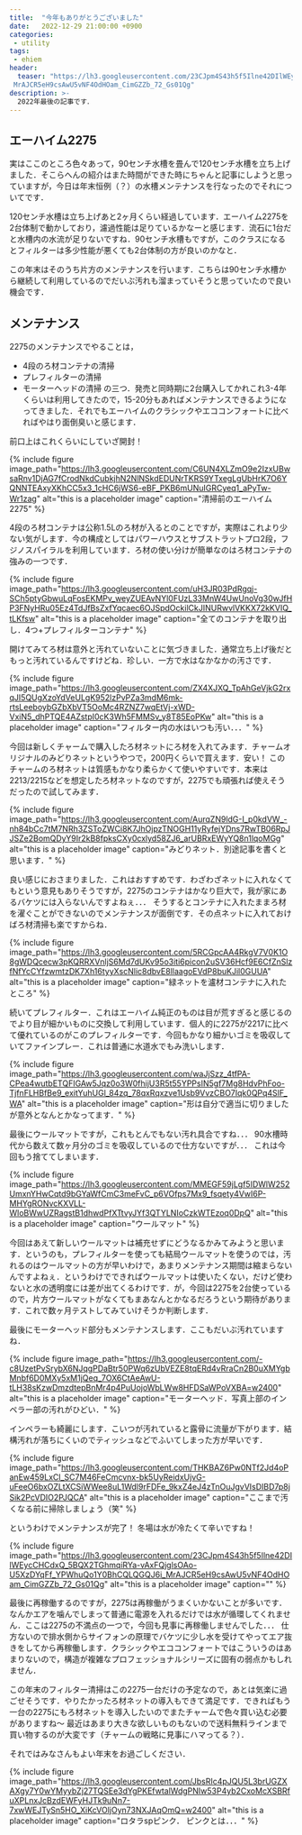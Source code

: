 ```yaml
---
title:  "今年もありがとうございました"
date:   2022-12-29 21:00:00 +0900
categories: 
 - utility
tags:
 - ehiem
header:
  teaser: "https://lh3.googleusercontent.com/23CJpm4S43h5f5Ilne42DIlWEycCHCdxQ_5BQX2TGhmqiRYa-vAxFQjglsOAo-U5XzDYqFf_YPWhuQo1Y0BhCQLQGQJ6i_\
 MrAJCR5eH9csAwU5vNF4OdHOam_CimGZZb_72_Gs01Qg"
description: >-
  2022年最後の記事です．
---
```


## エーハイム2275

実はここのところ色々あって，90センチ水槽を畳んで120センチ水槽を立ち上げました．そこらへんの紹介はまた時間ができた時にちゃんと記事にしようと思っていますが，今日は年末恒例（？）の水槽メンテナンスを行なったのでそれについてです．

120センチ水槽は立ち上げあと2ヶ月くらい経過しています．エーハイム2275を2台体制で動かしており，濾過性能は足りているかなーと感じます．流石に1台だと水槽内の水流が足りないですね．90センチ水槽もですが，このクラスになるとフィルターは多少性能が悪くても2台体制の方が良いのかなと．

この年末はそのうち片方のメンテナンスを行います．こちらは90センチ水槽から継続して利用しているのでだいぶ汚れも溜まっていそうと思っていたので良い機会です．

## メンテナンス

2275のメンテナンスでやることは，
 - 4段のろ材コンテナの清掃
 - プレフィルターの清掃
 - モーターヘッドの清掃
の三つ．発売と同時期に2台購入してかれこれ3-4年くらいは利用してきたので，15-20分もあればメンテナンスできるようになってきました．それでもエーハイムのクラシックやエココンフォートに比べればやはり面倒臭いと感じます．

前口上はこれくらいにしていざ開封！

{% include figure image_path="https://lh3.googleusercontent.com/C6UN4XLZmO9e2IzxUBwsaRnv1DjAG7fCrodNkdCubkjhN2NlNSkdEDUNrTKRS9YTxegLgUbHrK7O6YQNNTEAxyXKhCC5x3_1cHC6jWS6-eBF_PKB6mUNuIGRCyeq1_aPyTw-Wr1zag" alt="this is a placeholder image" caption="清掃前のエーハイム2275" %}


4段のろ材コンテナは公称1.5Lのろ材が入るとのことですが，実際はこれより少ない気がします．今の構成としてはパワーハウスとサブストラットプロ2段，フジノスパイラルを利用しています．ろ材の使い分けが簡単なのはろ材コンテナの強みの一つです．

{% include figure image_path="https://lh3.googleusercontent.com/uH3JR03PdRgqj-SCh5ptyGbwuLqFosEKMPv_weyZUEAvNYl0FUzL33MnW4UwUnoVg30wJfHP3FNyHRu05Ez4TdJfBsZxfYqcaec6OJSpdOckilCkJINURwvlVKKX72kKVIQ_tLKfsw" alt="this is a placeholder image" caption="全てのコンテナを取り出し．4つ+プレフィルターコンテナ" %}

開けてみてろ材は意外と汚れていないことに気づきました．通常立ち上げ後だともっと汚れているんですけどね．珍しい．一方で水はなかなかの汚さです．

{% include figure image_path="https://lh3.googleusercontent.com/ZX4XJXQ_TpAhGeVjkG2rxqJI5QUgXzoYdVeULgK952lzPvPZa3mdM6mk-rtsLeeboybGZbXbVT5OoMc4RZNZ7wqEtVj-xWD-VxiN5_dhPTQE4AZstpI0cK3Wh5FMMSv_y8T85EoPKw" alt="this is a placeholder image" caption="フィルター内の水はいつも汚い．．．" %}


今回は新しくチャームで購入したろ材ネットにろ材を入れてみます．チャームオリジナルのみどりネットというやつで，200円くらいで買えます．安い！ このチャームのろ材ネットは質感もかなり柔らかくて使いやすいです．本来は2213/2215などを想定したろ材ネットなのですが，2275でも頑張れば使えそうだったので試してみます．

{% include figure image_path="https://lh3.googleusercontent.com/AurqZN9ldG-I_p0kdVW_-nh84bCc7tM7NRh3ZSToZWCi8K7JhOjpzTNOGH11yRyfejYDns7RwTB06RpJJSZe2BomQDyY9Ir2kB8fpksCXy0cxlyd58ZJ6_arUBRxEWyYQ8n1lqoMGg" alt="this is a placeholder image" caption="みどりネット．別途記事を書くと思います．" %}

良い感じにおさまりました．これはおすすめです．わざわざネットに入れなくてもという意見もありそうですが，2275のコンテナはかなり巨大で，我が家にあるバケツには入らないんですよねぇ．．． そうするとコンテナに入れたままろ材を濯ぐことができないのでメンテナンスが面倒です．その点ネットに入れておけばろ材清掃も楽ですからね．

{% include figure image_path="https://lh3.googleusercontent.com/5RCGpcAA4RkgV7V0K1O8gWDQcecw3pKQRRXVnljS6Md7dUKv95o3iti6picon2uSV36Hcf9E6CfZnSlzfNfYcCYfzwmtzDK7Xh16tyyXscNlic8dbvE8llaagoEVdP8buKJil0GUUA" alt="this is a placeholder image" caption="緑ネットを瀘材コンテナに入れたところ" %}


続いてプレフィルター．これはエーハイム純正のものは目が荒すぎると感じるのでより目が細かいものに交換して利用しています．個人的に2275が2217に比べて優れているのがこのプレフィルターです．今回もかなり細かいゴミを吸収していてファインプレー．これは普通に水道水でもみ洗いします．

{% include figure image_path="https://lh3.googleusercontent.com/waJjSzz_4tfPA-CPea4wutbETQFIGAw5Jqz0o3W0fhijU3R5t55YPPsIN5gf7Mg8HdvPhFoo-TjfnFLHBfBe9_exitYuhUGl_84zq_78qxRqxzve1Usb9VvzCBO7Iqk0QPq4SlF_WA" alt="this is a placeholder image" caption="形は自分で適当に切りましたが意外となんとかなってます．" %}


最後にウールマットですが，これもとんでもない汚れ具合ですね．．． 90水槽時代から数えて数ヶ月分のゴミを吸収しているので仕方ないですが．．． これは今回もう捨ててしまいます． 

{% include figure image_path="https://lh3.googleusercontent.com/MMEGF59jLgf5IDWlW252UmxnYHwCqtd9bGYaWfCmC3meFvC_p6VOfps7Mx9_fsqety4VwI6P-MHYgRONvcKXVLL-WloBWwUZRagstB1dhwdPfXTtvyJYf3QTYLNIoCzkWTEzoq0DpQ" alt="this is a placeholder image" caption="ウールマット" %}


今回はあえて新しいウールマットは補充せずにどうなるかみてみようと思います．というのも，プレフィルターを使っても結局ウールマットを使うのでは，汚れるのはウールマットの方が早いわけで，あまりメンテナンス期間は縮まらないんですよねぇ．というわけでできればウールマットは使いたくない，だけど使わないと水の透明度には差が出てくるわけです．が，今回は2275を2台使っているので，片方ウールマットがなくてもまあなんとかなるだろうという期待があります．これで数ヶ月テストしてみていけそうか判断します．

最後にモーターヘッド部分もメンテナンスします．ここもだいぶ汚れていますね．

{% include figure image_path="https://lh3.googleusercontent.com/-c8UzetPvSrybX6NJqgPDaBtr50PWq6zUbVEZE8tqERd4vRraCn2B0uXMYgbMnbf6D0MXy5xM1jQeq_7OX6CtAeAwU-tLH38sKzwDmzdtepBnMr4p4PuUojoWbLWw8HFDSaWPoVXBA=w2400" alt="this is a placeholder image" caption="モーターヘッド．写真上部のインペラー部の汚れがひどい．" %}


インペラーも綺麗にします．こいつが汚れていると露骨に流量が下がります．結構汚れが落ちにくいのでティッシュなどでふいてしまった方が早いです．

{% include figure image_path="https://lh3.googleusercontent.com/THKBAZ6Pw0NTf2Jd4oPanEw459LxCl_SC7M46FeCmcvnx-bk5UyReidxUjvG-uFeeO6bxOZLtXCSiWWee8uL1Wdl9rFDFe_9kxZ4eJ4zTnOuJgvVIsDIBD7p8jSik2PcVDIO2PJQCA" alt="this is a placeholder image" caption="ここまで汚くなる前に掃除しましょう（笑" %}


というわけでメンテナンスが完了！ 冬場は水が冷たくて辛いですね！ 

{% include figure image_path="https://lh3.googleusercontent.com/23CJpm4S43h5f5Ilne42DIlWEycCHCdxQ_5BQX2TGhmqiRYa-vAxFQjglsOAo-U5XzDYqFf_YPWhuQo1Y0BhCQLQGQJ6i_MrAJCR5eH9csAwU5vNF4OdHOam_CimGZZb_72_Gs01Qg" alt="this is a placeholder image" caption="" %}


最後に再稼働するのですが，2275は再稼働がうまくいかないことが多いです．なんかエアを噛んでしまって普通に電源を入れるだけでは水が循環してくれません．ここは2275の不満点の一つで，今回も見事に再稼働しませんでした．．． 仕方ないので排水側からサイフォンの原理でバケツに少し水を受けてやってエア抜きをしてから再稼働します．クラシックやエココンフォートではこういうのはあまりないので，構造が複雑なプロフェッショナルシリーズに固有の弱点かもしれません．


この年末のフィルター清掃はこの2275一台だけの予定なので，あとは気楽に過ごせそうです．やりたかったろ材ネットの導入もできて満足です．できればもう一台の2275にもろ材ネットを導入したいのでまたチャームで色々買い込む必要がありますね〜 最近はあまり大きな欲しいものもないので送料無料ラインまで買い物するのが大変です（チャームの戦略に見事にハマってる？）．


それではみなさんもよい年末をお過ごしください．

{% include figure image_path="https://lh3.googleusercontent.com/JbsRIc4pJQU5L3brUGZXAXgy7Y0wYMyybZj27TQSEe3dYgPKEfwtalWdgPNIw53P4yb2CxoMcXSBRfuXPLnxJcBzdEWFyHJTk9uNn7-7xwWEJTySn5HO_XiKcVOljOyn73NXJAqOmQ=w2400" alt="this is a placeholder image" caption="ロタラspピンク． ピンクとは．．．" %}


















